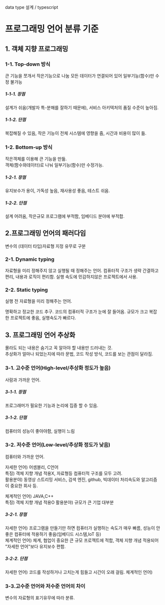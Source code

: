data type 설계 / typescript 

# 프로그래밍 언어 분류 기준
## 1. 객체 지향 프로그래밍
### 1-1. Top-down 방식
큰 기능을 쪼개서 작은기능으로 나눔
모든 데이터가 연결되어 있어 일부기능(함수)만 수정 불가능  

##### 1-1-1. 장점  
설계가 쉬움(개발자 특-분해를 잘하기 때문에), 서비스 아키텍처의 품질 수준이 높아짐.    
  
##### 1-1-2. 단점  
복잡해질 수 있음, 작은 기능이 전체 시스템에 영향을 줌, 시간과 비용이 많이 듦.    
 
### 1-2. Bottom-up 방식
작은객체를 이용해 큰 기능을 만듦.  
객체(함수와데이터)로 나눠 일부기능(함수)만 수정가능.    

##### 1-2-1. 장점
유지보수가 용이, 가독성 높음, 재사용성 좋음, 테스트 쉬움.    

##### 1-2-2. 단점
설계 어려움, 작은규모 프로그램에 부적함, 임베디드 분야에 부적합.    

## 2.프로그래밍 언어의 패러다임
변수의 (데이터 타입)자료형 지정 유무로 구분  

### 2-1. Dynamic typing
자료형을 미리 정해주지 않고 실행될 때 정해주는 언어.
컴퓨터적 구조가 생략 간결하고 편리, 내용과 로직이 편리함.
실행 속도에 민감하지않은 프로젝트에서 사용.  

### 2-2. Static typing
실행 전 자료형을 미리 정해주는 언어.

명확하고 정교한 코드 추구.
코드의 컴퓨터적 구조가 눈에 잘 들어옴.
규모가 크고 복잡한 프로젝트에 좋음, 실행속도가 빠르다.  

## 3. 프로그래밍 언어 추상화  
몰라도 되는 내용은 숨기고 꼭 알아야 할 내용만 드러내는 것.  
추상화가 얼마나 되었는지에 따라 문법, 코드 작성 방식, 코드를 보는 관점이 달라짐.  

### 3-1. 고수준 언어(High-level/추상화 정도가 높음)  
사람과 가까운 언어.  
  
##### 3-1-1. 장점
프로그래머가 필요한 기능과 논리에 집중 할 수 있음.  
   
##### 3-1-2. 단점
컴퓨터의 성능이 좋아야함, 실행이 느림

### 3-2. 저수준 언어(Low-level/추상화 정도가 낮음) 
컴퓨터와 가까운 언어. 

자세한 언어) 어셈블리, C언어  
특징)  객체 지향 개념 적용X, 자료형등 컴퓨터적 구조를 모두 고려.  
활용분야) 동영상 스트리밍 서비스, 검색 엔진, github, 빅데이터 처리속도와 알고리즘이 중요한 회사 등.  

체계적인 언어) JAVA,C++  
특징) 객체 지향 개념 적용O
활용분야) 규모가 큰 기업 대부분

##### 3-2-1. 장점  
자세한 언어) 프로그램을 만들기만 하면 컴퓨터가 실행하는 속도가 매우 빠름, 성능이 안 좋은 컴퓨터에 적용하기 좋음(임베디드 시스템,IoT 등)      
체계적인 언어) 체계, 협업이 중요한 큰 규모 프로젝트에 적합, 객체 지향 개념 적용되어 "자세한 언어"보다 유지보수 편함.
##### 3-2-2. 단점  
자세한 언어) 코드를 작성하거나 고치는게 힘들고 시간이 오래 걸림.
체계적인 언어) 
### 3-3.고수준 언어와 저수준 언어의 차이  
변수의 자료형의 표기유무에 따라 분류.  


  
